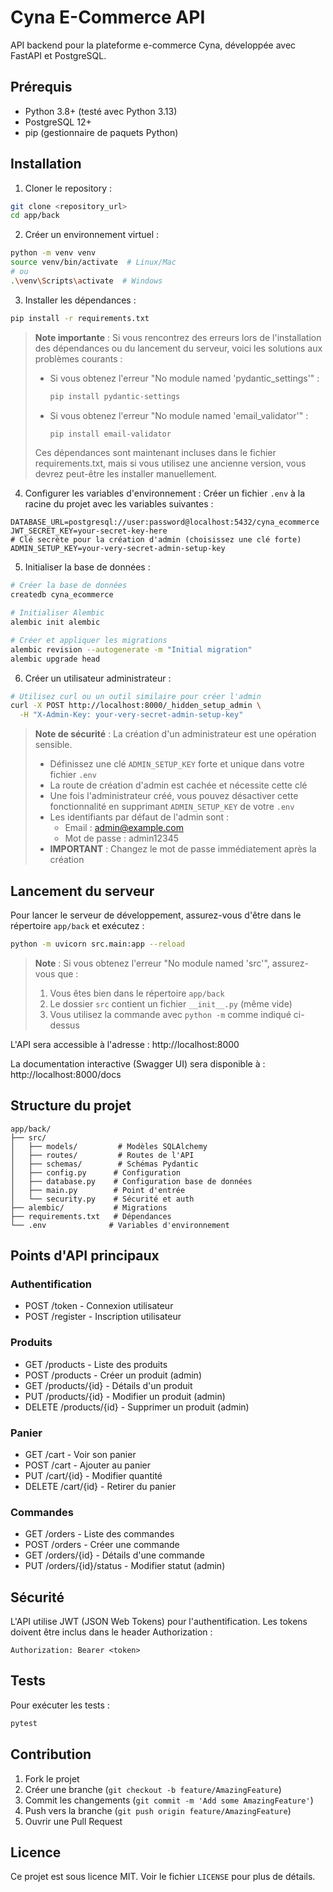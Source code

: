 # Cyna E-Commerce API

API backend pour la plateforme e-commerce Cyna, développée avec FastAPI et PostgreSQL.

## Prérequis

- Python 3.8+ (testé avec Python 3.13)
- PostgreSQL 12+
- pip (gestionnaire de paquets Python)

## Installation

1. Cloner le repository :
```bash
git clone <repository_url>
cd app/back
```

2. Créer un environnement virtuel :
```bash
python -m venv venv
source venv/bin/activate  # Linux/Mac
# ou
.\venv\Scripts\activate  # Windows
```

3. Installer les dépendances :
```bash
pip install -r requirements.txt
```

> **Note importante** : Si vous rencontrez des erreurs lors de l'installation des dépendances ou du lancement du serveur, voici les solutions aux problèmes courants :
> 
> - Si vous obtenez l'erreur "No module named 'pydantic_settings'" :
>   ```bash
>   pip install pydantic-settings
>   ```
> 
> - Si vous obtenez l'erreur "No module named 'email_validator'" :
>   ```bash
>   pip install email-validator
>   ```
> 
> Ces dépendances sont maintenant incluses dans le fichier requirements.txt, mais si vous utilisez une ancienne version, vous devrez peut-être les installer manuellement.

4. Configurer les variables d'environnement :
Créer un fichier `.env` à la racine du projet avec les variables suivantes :
```env
DATABASE_URL=postgresql://user:password@localhost:5432/cyna_ecommerce
JWT_SECRET_KEY=your-secret-key-here
# Clé secrète pour la création d'admin (choisissez une clé forte)
ADMIN_SETUP_KEY=your-very-secret-admin-setup-key
```

5. Initialiser la base de données :
```bash
# Créer la base de données
createdb cyna_ecommerce

# Initialiser Alembic
alembic init alembic

# Créer et appliquer les migrations
alembic revision --autogenerate -m "Initial migration"
alembic upgrade head
```

6. Créer un utilisateur administrateur :
```bash
# Utilisez curl ou un outil similaire pour créer l'admin
curl -X POST http://localhost:8000/_hidden_setup_admin \
  -H "X-Admin-Key: your-very-secret-admin-setup-key"
```

> **Note de sécurité** : La création d'un administrateur est une opération sensible.
> - Définissez une clé `ADMIN_SETUP_KEY` forte et unique dans votre fichier `.env`
> - La route de création d'admin est cachée et nécessite cette clé
> - Une fois l'administrateur créé, vous pouvez désactiver cette fonctionnalité en supprimant `ADMIN_SETUP_KEY` de votre `.env`
> - Les identifiants par défaut de l'admin sont :
>   - Email : admin@example.com
>   - Mot de passe : admin12345
> - **IMPORTANT** : Changez le mot de passe immédiatement après la création

## Lancement du serveur

Pour lancer le serveur de développement, assurez-vous d'être dans le répertoire `app/back` et exécutez :
```bash
python -m uvicorn src.main:app --reload
```

> **Note** : Si vous obtenez l'erreur "No module named 'src'", assurez-vous que :
> 1. Vous êtes bien dans le répertoire `app/back`
> 2. Le dossier `src` contient un fichier `__init__.py` (même vide)
> 3. Vous utilisez la commande avec `python -m` comme indiqué ci-dessus

L'API sera accessible à l'adresse : http://localhost:8000

La documentation interactive (Swagger UI) sera disponible à : http://localhost:8000/docs

## Structure du projet

```
app/back/
├── src/
│   ├── models/         # Modèles SQLAlchemy
│   ├── routes/         # Routes de l'API
│   ├── schemas/        # Schémas Pydantic
│   ├── config.py      # Configuration
│   ├── database.py    # Configuration base de données
│   ├── main.py        # Point d'entrée
│   └── security.py    # Sécurité et auth
├── alembic/           # Migrations
├── requirements.txt   # Dépendances
└── .env              # Variables d'environnement
```

## Points d'API principaux

### Authentification
- POST /token - Connexion utilisateur
- POST /register - Inscription utilisateur

### Produits
- GET /products - Liste des produits
- POST /products - Créer un produit (admin)
- GET /products/{id} - Détails d'un produit
- PUT /products/{id} - Modifier un produit (admin)
- DELETE /products/{id} - Supprimer un produit (admin)

### Panier
- GET /cart - Voir son panier
- POST /cart - Ajouter au panier
- PUT /cart/{id} - Modifier quantité
- DELETE /cart/{id} - Retirer du panier

### Commandes
- GET /orders - Liste des commandes
- POST /orders - Créer une commande
- GET /orders/{id} - Détails d'une commande
- PUT /orders/{id}/status - Modifier statut (admin)

## Sécurité

L'API utilise JWT (JSON Web Tokens) pour l'authentification. Les tokens doivent être inclus dans le header Authorization :
```
Authorization: Bearer <token>
```

## Tests

Pour exécuter les tests :
```bash
pytest
```

## Contribution

1. Fork le projet
2. Créer une branche (`git checkout -b feature/AmazingFeature`)
3. Commit les changements (`git commit -m 'Add some AmazingFeature'`)
4. Push vers la branche (`git push origin feature/AmazingFeature`)
5. Ouvrir une Pull Request

## Licence

Ce projet est sous licence MIT. Voir le fichier `LICENSE` pour plus de détails. 